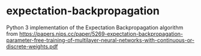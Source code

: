 # expectation-backpropagation
Python 3 implementation of the Expectation Backpropagation algorithm from https://papers.nips.cc/paper/5269-expectation-backpropagation-parameter-free-training-of-multilayer-neural-networks-with-continuous-or-discrete-weights.pdf
